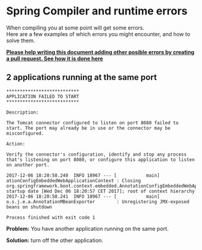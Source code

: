 # Spring Compiler and runtime errors

When compiling you at some point will get some errors.    
Here are a few examples of which errors you might encounter, and how to solve them.

**[Please help writing this document adding other posible errors by creating a pull request. See how it is done here](https://github.com/StudentsAdministration/git_pull_request/blob/master/README.md)**    

## 2 applications running at the same port

````    
***************************
APPLICATION FAILED TO START
***************************

Description:

The Tomcat connector configured to listen on port 8080 failed to start. The port may already be in use or the connector may be misconfigured.

Action:

Verify the connector's configuration, identify and stop any process that's listening on port 8080, or configure this application to listen on another port.

2017-12-06 18:20:58.240  INFO 18967 --- [           main] ationConfigEmbeddedWebApplicationContext : Closing org.springframework.boot.context.embedded.AnnotationConfigEmbeddedWebApplicationContext@13eb8acf: startup date [Wed Dec 06 18:20:57 CET 2017]; root of context hierarchy
2017-12-06 18:20:58.241  INFO 18967 --- [           main] o.s.j.e.a.AnnotationMBeanExporter        : Unregistering JMX-exposed beans on shutdown

Process finished with exit code 1

````    
**Problem:** You have another application running on the same port.

**Solution:** turn off the other application.
